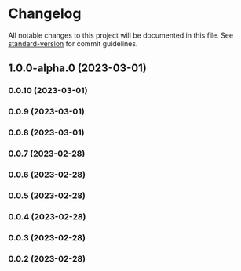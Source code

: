 # Changelog

All notable changes to this project will be documented in this file. See [standard-version](https://github.com/conventional-changelog/standard-version) for commit guidelines.

## 1.0.0-alpha.0 (2023-03-01)

### 0.0.10 (2023-03-01)

### 0.0.9 (2023-03-01)

### 0.0.8 (2023-03-01)

### 0.0.7 (2023-02-28)

### 0.0.6 (2023-02-28)

### 0.0.5 (2023-02-28)

### 0.0.4 (2023-02-28)

### 0.0.3 (2023-02-28)

### 0.0.2 (2023-02-28)
